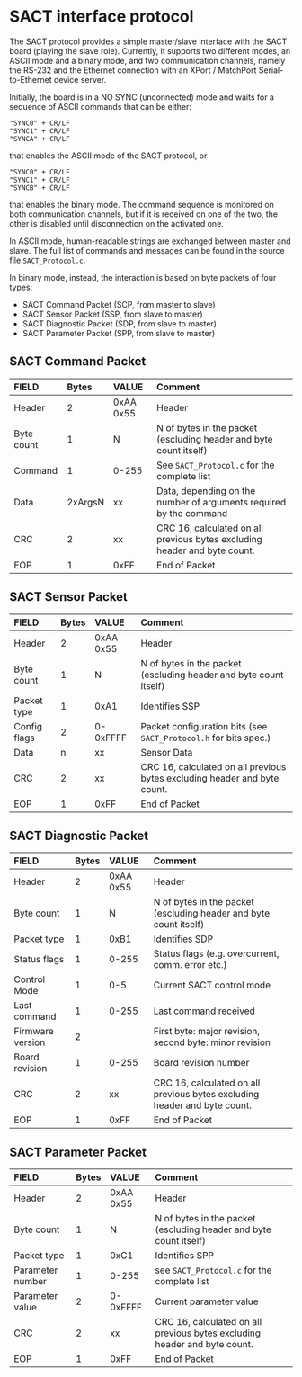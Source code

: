 # SACT interface protocol #

The SACT protocol provides a simple master/slave interface with the SACT board (playing the slave role). Currently, it supports
two different modes, an ASCII mode and a binary mode, and two communication channels, namely the RS-232 and the Ethernet connection
with an XPort / MatchPort Serial-to-Ethernet device server.

Initially, the board is in a NO SYNC (unconnected) mode and waits for a sequence of ASCII commands that can be either:

```
"SYNC0" + CR/LF
"SYNC1" + CR/LF
"SYNCA" + CR/LF
```

that enables the ASCII mode of the SACT protocol, or

```
"SYNC0" + CR/LF
"SYNC1" + CR/LF
"SYNCB" + CR/LF
```

that enables the binary mode. The command sequence is monitored on both communication channels, but if it is received on one of the
two, the other is disabled until disconnection on the activated one.

In ASCII mode, human-readable strings are exchanged between master and slave. The full list of commands and messages can be found
in the source file `SACT_Protocol.c`.

In binary mode, instead, the interaction is based on byte packets of four types:
  * SACT Command Packet (SCP, from master to slave)
  * SACT Sensor Packet (SSP, from slave to master)
  * SACT Diagnostic Packet (SDP, from slave to master)
  * SACT Parameter Packet (SPP, from slave to master)

## SACT Command Packet ##

| FIELD | Bytes | VALUE | Comment |
|:------|:------|:------|:--------|
| Header | 2     | 0xAA 0x55 |  Header |
| Byte count | 1     | N     | N of bytes in the packet (escluding header and byte count itself) |
| Command | 1     | 0-255 | See `SACT_Protocol.c` for the complete list |
| Data  | 2xArgsN | xx    | Data, depending on the number of arguments required by the command |
| CRC   | 2     | xx    | CRC 16, calculated on all previous bytes excluding header and byte count. |
| EOP   | 1     | 0xFF  | End of Packet |


## SACT Sensor Packet ##

| FIELD | Bytes | VALUE | Comment |
|:------|:------|:------|:--------|
| Header | 2     | 0xAA 0x55 |  Header |
| Byte count | 1     | N     | N of bytes in the packet (escluding header and byte count itself) |
| Packet type | 1     | 0xA1  | Identifies SSP |
| Config flags | 2     | 0-0xFFFF | Packet configuration bits (see `SACT_Protocol.h` for bits spec.) |
| Data  | n     | xx    | Sensor Data |
| CRC   | 2     | xx    | CRC 16, calculated on all previous bytes excluding header and byte count. |
| EOP   | 1     | 0xFF  | End of Packet |

## SACT Diagnostic Packet ##

| FIELD | Bytes | VALUE | Comment |
|:------|:------|:------|:--------|
| Header | 2     | 0xAA 0x55 |  Header |
| Byte count | 1     | N     | N of bytes in the packet (escluding header and byte count itself) |
| Packet type | 1     | 0xB1  | Identifies SDP |
| Status flags | 1     | 0-255 | Status flags (e.g. overcurrent, comm. error etc.) |
| Control Mode | 1     | 0-5   | Current SACT control mode |
| Last command | 1     | 0-255 | Last command received |
| Firmware version | 2     |       | First byte: major revision, second byte: minor revision |
| Board revision | 1     | 0-255 | Board revision number |
| CRC   | 2     | xx    | CRC 16, calculated on all previous bytes excluding header and byte count. |
| EOP   | 1     | 0xFF  | End of Packet |

## SACT Parameter Packet ##

| FIELD | Bytes | VALUE | Comment |
|:------|:------|:------|:--------|
| Header | 2     | 0xAA 0x55 |  Header |
| Byte count | 1     | N     | N of bytes in the packet (escluding header and byte count itself) |
| Packet type | 1     | 0xC1  | Identifies SPP |
| Parameter number | 1     | 0-255 | see `SACT_Protocol.c` for the complete list |
| Parameter value  | 2     | 0-0xFFFF | Current parameter value |
| CRC   | 2     | xx    | CRC 16, calculated on all previous bytes excluding header and byte count. |
| EOP   | 1     | 0xFF  | End of Packet |